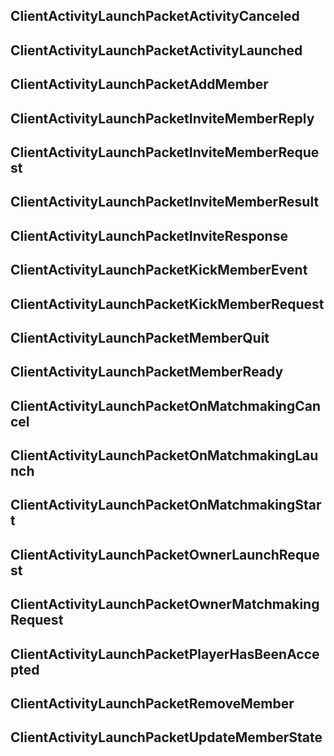 ## ClientActivityLaunchPacketActivityCanceled

## ClientActivityLaunchPacketActivityLaunched

## ClientActivityLaunchPacketAddMember

## ClientActivityLaunchPacketInviteMemberReply

## ClientActivityLaunchPacketInviteMemberRequest

## ClientActivityLaunchPacketInviteMemberResult

## ClientActivityLaunchPacketInviteResponse

## ClientActivityLaunchPacketKickMemberEvent

## ClientActivityLaunchPacketKickMemberRequest

## ClientActivityLaunchPacketMemberQuit

## ClientActivityLaunchPacketMemberReady

## ClientActivityLaunchPacketOnMatchmakingCancel

## ClientActivityLaunchPacketOnMatchmakingLaunch

## ClientActivityLaunchPacketOnMatchmakingStart

## ClientActivityLaunchPacketOwnerLaunchRequest

## ClientActivityLaunchPacketOwnerMatchmakingRequest

## ClientActivityLaunchPacketPlayerHasBeenAccepted

## ClientActivityLaunchPacketRemoveMember

## ClientActivityLaunchPacketUpdateMemberState
